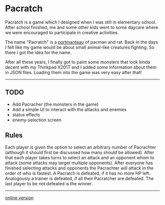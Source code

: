 # Pacratch

Pacratch is a game which I designed when I was still in elementary
school. After school finished, me and some other kids went to some
daycare where we were encouraged to participate in creative activities.

The name "Pacratch" is a [portmanteau](https://en.wikipedia.org/wiki/Portmanteau)
of pacman and rat. Back in the days I felt like my game would be about
small animal-like creatures fighting. So there I got the idea for the
name.

After all these years, I finally got to paint some monsters that look
kinda decent with my Thinkpad X201T and I added some Information about
them in JSON files. Loading them into the game was very easy after that!

---

## TODO

- Add Pacracher (the monsters in the game)
- Add a simple UI to interact with the attacks and enemies
- status effects
- enemy-selection screen

## Rules

Each player is given the option to select an arbitrary number of
Pacrachter (although it should first be discussed how many should
be allowed). After that each player takes turns to select an attack and
an opponent whom to attack (some attacks may target multiple opponents).
After everyone has finished selecting attacks and opponents the
Pacrachter will attack in the order of who is fastest.
A Pacratch is defeated, if it has no more HP left. Analogously a
trainer is defeated, if all their Pacratcher are defeated.
The last player to be not defeated is the winner.

---

[online version](https://quoteme.github.io/pacratch/)
